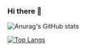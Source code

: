 ### Hi there 👋

![Anurag's GitHub stats](https://github-readme-stats.vercel.app/api?username=min9805&show_icons=true&theme=radical)


[![Top Langs](https://github-readme-stats.vercel.app/api/top-langs/?username=min9805)](https://github.com/anuraghazra/github-readme-stats)

<!--
**min9805/min9805** is a ✨ _special_ ✨ repository because its `README.md` (this file) appears on your GitHub profile.

Here are some ideas to get you started:

- 🔭 I’m currently working on ...
- 🌱 I’m currently learning ...
- 👯 I’m looking to collaborate on ...
- 🤔 I’m looking for help with ...
- 💬 Ask me about ...
- 📫 How to reach me: ...
- 😄 Pronouns: ...
- ⚡ Fun fact: ...
-->
